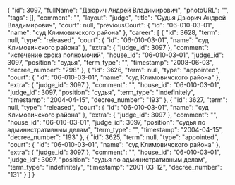 {
    "id": 3097,
    "fullName": "Дзюрич Андрей Владимирович",
    "photoURL": "",
    "tags": [],
    "comment": "",
    "layout": "judge",
    "title": "Судья Дзюрич Андрей Владимирович",
    "court": null,
    "previousCourt": {
        "id": "06-010-03-01",
        "name": "суд Климовичского района"
    },
    "career": [
        {
            "id": 3628,
            "term": null,
            "type": "released",
            "court": {
                "id": "06-010-03-01",
                "name": "суд Климовичского района"
            },
            "extra": {
                "judge_id": 3097
            },
            "comment": "истечение срока полномочий",
            "house_id": "06-010-03-01",
            "judge_id": 3097,
            "position": "судья",
            "term_type": "",
            "timestamp": "2008-06-03",
            "decree_number": "298"
        },
        {
            "id": 3626,
            "term": null,
            "type": "appointed",
            "court": {
                "id": "06-010-03-01",
                "name": "суд Климовичского района"
            },
            "extra": {
                "judge_id": 3097
            },
            "comment": "",
            "house_id": "06-010-03-01",
            "judge_id": 3097,
            "position": "судья",
            "term_type": "indefinitely",
            "timestamp": "2004-04-15",
            "decree_number": "193"
        },
        {
            "id": 3627,
            "term": null,
            "type": "released",
            "court": {
                "id": "06-010-03-01",
                "name": "суд Климовичского района"
            },
            "extra": {
                "judge_id": 3097
            },
            "comment": "",
            "house_id": "06-010-03-01",
            "judge_id": 3097,
            "position": "судья по административным делам",
            "term_type": "",
            "timestamp": "2004-04-15",
            "decree_number": "193"
        },
        {
            "id": 3625,
            "term": null,
            "type": "appointed",
            "court": {
                "id": "06-010-03-01",
                "name": "суд Климовичского района"
            },
            "extra": {
                "judge_id": 3097
            },
            "comment": "",
            "house_id": "06-010-03-01",
            "judge_id": 3097,
            "position": "судья по административным делам",
            "term_type": "indefinitely",
            "timestamp": "2001-03-12",
            "decree_number": "131"
        }
    ]
}
